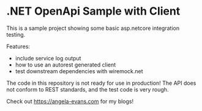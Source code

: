 # .NET OpenApi Sample with Client

This is a sample project showing some basic asp.netcore integration testing.

Features:
* include service log output
* how to use an autorest generated client
* test downstream dependencies with wiremock.net

The code in this repository is not ready for use in production! The API does not conform to REST standards, and the test code is very rough.

Check out https://angela-evans.com for my blogs!
